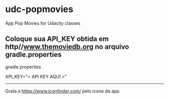 # udc-popmovies
App Pop Movies for Udacity classes

Coloque sua API_KEY obtida em http//www.themoviedb.org no arquivo gradle.properties
---------------------------------------------------------------------------

gradle.properties


API_KEY="< API KEY AQUI >"
																			 
---------------------------------------------------------------------------

Grata a https://www.iconfinder.com/ pelo icone da app.